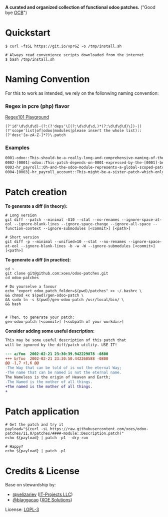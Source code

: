 **A curated and organized collection of functional odoo patches.**
("Good bye [OCB](https://github.com/oca/ocb)")

# Quickstart
```
$ curl -fsSL https://git.io/vprGZ -o /tmp/install.sh

# Always read convenience scripts downloaded from the internet
$ bash /tmp/install.sh
```

# Naming Convention

For this to work as intended, we rely on the follonwing naming convention:

### Regex in pcre (php) flavor

[Regex101 Playground](https://regex101.com/r/kv21jD/2)

```regex
(?'id'\d\d\d\d)-(?:(?'deps'\[(?:\d\d\d\d,)*(?:\d\d\d\d)\])-|)(?'scope'list|of|odoo|modules|please insert the whole list)::(?'desc'[a-zA-Z-]*?)\.patch
```

### Examples
```bash
0001-odoo::This-should-be-a-really-long-and-comprehensive-naming-of-the-patch-to-save-on-OP-hoops.patch
0002-[0001]-odoo::This-patch-depends-on-0001-expressed-by-the-[0001]-before-the-module.patch
0003-hr_payroll::Oh-and-the-odoo-module-represents-a-global-scoped-patch-which-spans-more-than-one-module.patch
0004-[0003]-hr_payroll_account::This-might-be-a-sister-patch-which-only-can-be-ab=pplied-if-the-module-will-be-installed.patch
```

# Patch creation

**To generate a diff (in theory):**
```
# Long version
git diff --patch --minimal -U10 --stat --no-renames --ignore-space-at-eol --ignore-blank-lines --ignore-space-change --ignore-all-space --function-context --ignore-submodules [<commit>] [<path>]

# Short version
git diff -p --minimal --unified=10 --stat --no-renames --ignore-space-at-eol --ignore-blank-lines -b -w -W --ignore-submodules [<commit>] [<path>]
```

**To generate a diff (in practice):**
```
cd ~
git clone git@github.com:xoes/odoo-patches.git
cd odoo-patches

# Do yourselve a favour
echo "export odoo_patch_folder=$(pwd)/patches" >> ~/.bashrc \
&& chmod +x $(pwd)/gen-odoo-patch \
&& sudo ln -s $(pwd)/gen-odoo-patch /usr/local/bin/ \
&& bash


# Then, to generate your patch:
gen-odoo-patch [<commit>] [<subpath of your workdir>]
```

**Consider adding some useful description:**
```patch
This may be some useful description of this patch that
will be ignored by the diff/patch utility. USE IT!

--- a/foo  2002-02-21 23:30:39.942229878 -0800
+++ b/foo  2002-02-21 23:30:50.442260588 -0800
@@ -1,7 +1,6 @@
-The Way that can be told of is not the eternal Way;
-The name that can be named is not the eternal name.
The Nameless is the origin of Heaven and Earth;
-The Named is the mother of all things.
+The named is the mother of all things.
+
```

# Patch application
```
# Get the patch and try it
payload="$(curl -sL https://raw.githubusercontent.com/xoes/odoo-patches/11.0/patches/####-module::Description.patch)"
echo ${payload} | patch -p1 --dry-run

# Happy?
echo ${payload} | patch -p1
```


# Credits & License

Base on stewardship by:
 - [@yelizariev](https://github.com/yelizariev) ([IT-Projects LLC](https://it-projects.info))
 - [@blaggacao](https://github.com/blaggacao) ([XOE Solutions](https://xoe.solutions))

License: [LGPL-3](https://www.gnu.org/licenses/lgpl-3.0.en.html)